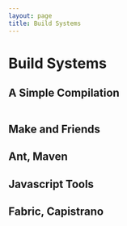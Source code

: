 ```yaml
---
layout: page
title: Build Systems
---
```


# Build Systems

## A Simple Compilation

```

```

## Make and Friends

## Ant, Maven

## Javascript Tools

## Fabric, Capistrano
